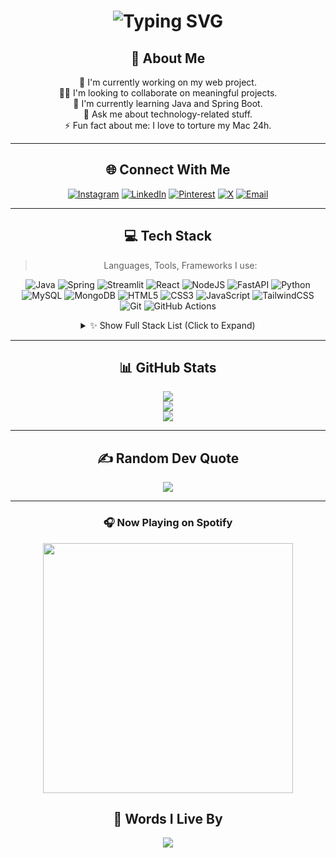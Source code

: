 <div align="center">
  <h1>
    <img 
      src="https://readme-typing-svg.herokuapp.com?font=JetBrains+Mono&size=40&duration=3000&pause=500&color=33FF33&center=true&vCenter=true&width=1000&height=100&lines=Hi+%F0%9F%91%8B+I'm+Sneha.;Java+Full-Stack+Developer.;Spring+Boot+%7C+DSA+%7C+AI.;Passionate+about+building+cool+stuff.;Always+learning+%F0%9F%93%9A+and+creating+%F0%9F%92%BB." 
      alt="Typing SVG" 
    />
  </h1>

  ## 💫 About Me
  🔭 I'm currently working on my web project.  
  👩‍💻 I'm looking to collaborate on meaningful projects.  
  🌱 I'm currently learning Java and Spring Boot.  
  💬 Ask me about technology-related stuff.  
  ⚡ Fun fact about me: I love to torture my Mac 24h.

  ---

  ## 🌐 Connect With Me
  [![Instagram](https://img.shields.io/badge/Instagram-%23E4405F.svg?logo=Instagram&logoColor=white)](https://www.instagram.com/_s.dnath_/)
  [![LinkedIn](https://img.shields.io/badge/LinkedIn-%230077B5.svg?logo=linkedin&logoColor=white)](https://www.linkedin.com/in/sneha-debnath-11a631258/)
  [![Pinterest](https://img.shields.io/badge/Pinterest-%23E60023.svg?logo=Pinterest&logoColor=white)](https://in.pinterest.com/snehadebnath145/)
  [![X](https://img.shields.io/badge/X-black.svg?logo=X&logoColor=white)](https://x.com/Sdnath14S)
  [![Email](https://img.shields.io/badge/Email-D14836?logo=gmail&logoColor=white)](mailto:snehadebnath145@gmail.com)

  ---

  ## 💻 Tech Stack
  > Languages, Tools, Frameworks I use:

  ![Java](https://img.shields.io/badge/java-%23ED8B00.svg?style=for-the-badge&logo=openjdk&logoColor=white)
  ![Spring](https://img.shields.io/badge/spring-%236DB33F.svg?style=for-the-badge&logo=spring&logoColor=white)
  ![Streamlit](https://img.shields.io/badge/Streamlit-%23FE4B4B.svg?style=for-the-badge&logo=streamlit&logoColor=white)
  ![React](https://img.shields.io/badge/react-%2320232a.svg?style=for-the-badge&logo=react&logoColor=%2361DAFB)
  ![NodeJS](https://img.shields.io/badge/node.js-6DA55F?style=for-the-badge&logo=node.js&logoColor=white)
  ![FastAPI](https://img.shields.io/badge/FastAPI-005571?style=for-the-badge&logo=fastapi)
  ![Python](https://img.shields.io/badge/python-3670A0?style=for-the-badge&logo=python&logoColor=ffdd54)
  ![MySQL](https://img.shields.io/badge/mysql-4479A1.svg?style=for-the-badge&logo=mysql&logoColor=white)
  ![MongoDB](https://img.shields.io/badge/mongodb-%2347A248.svg?style=for-the-badge&logo=mongodb&logoColor=white)
  ![HTML5](https://img.shields.io/badge/html5-%23E34F26.svg?style=for-the-badge&logo=html5&logoColor=white)
  ![CSS3](https://img.shields.io/badge/css3-%231572B6.svg?style=for-the-badge&logo=css3&logoColor=white)
  ![JavaScript](https://img.shields.io/badge/javascript-%23323330.svg?style=for-the-badge&logo=javascript&logoColor=%23F7DF1E)
  ![TailwindCSS](https://img.shields.io/badge/tailwindcss-%2338B2AC.svg?style=for-the-badge&logo=tailwind-css&logoColor=white)
  ![Git](https://img.shields.io/badge/git-%23F05033.svg?style=for-the-badge&logo=git&logoColor=white)
  ![GitHub Actions](https://img.shields.io/badge/github%20actions-%232671E5.svg?style=for-the-badge&logo=githubactions&logoColor=white)

  <details>
    <summary>✨ Show Full Stack List (Click to Expand)</summary>

    *Frontend:* React, Vue, Next.js, Remix, Tailwind, SASS, Three.js, Storybook  
    *Backend:* Java Spring Boot, FastAPI, Flask, Express.js, Node.js, JavaFX  
    *DB & Hosting:* Firebase, MySQL, PostgreSQL, MongoDB, Netlify, Vercel, Render  
    *Tools:* Git, GitHub Actions, Jenkins, Appwrite, Kafka, Canva, Affinity, Aseprite

  </details>

  ---

  ## 📊 GitHub Stats

  ![](https://github-readme-stats.vercel.app/api?username=sdnath14&theme=dark&hide_border=false&include_all_commits=true&count_private=true)  
  ![](https://github-readme-streak-stats.herokuapp.com?user=sdnath14&theme=dark&hide_border=false)  
  ![](https://github-readme-stats.vercel.app/api/top-langs/?username=sdnath14&theme=dark&layout=compact&hide_border=false)

  ---

  ## ✍️ Random Dev Quote

  ![](https://quotes-github-readme.vercel.app/api?type=horizontal&theme=dark)

  ---

  ### 🎧 Now Playing on Spotify

  <p align="center">
    <a href="https://github.com/kittinan/spotify-github-profile">
      <img src="https://spotify-github-profile.kittinanx.com/api/view?uid=z3qp4cy2xrrsfndezndtmeq66&cover_image=true&theme=default&show_offline=false&background_color=121212&interchange=false" width="400" />
    </a>
  </p>



  ## 🧠 Words I Live By

<p align="center">
  <img src="https://readme-typing-svg.herokuapp.com?font=Fira+Code&size=28&duration=3000&pause=1000&color=00FF00&center=true&vCenter=true&width=1000&height=50&lines=Success+isn't+magic%2C+it's+consistency.;Keep+pushing.+Keep+improving.;One+day+at+a+time." />
</p>

</div>
